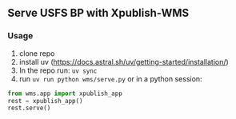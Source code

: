 ## Serve USFS BP with Xpublish-WMS

### Usage

1. clone repo
2. install uv (https://docs.astral.sh/uv/getting-started/installation/)
3. In the repo run: `uv sync`
4. run `uv run python wms/serve.py`
   or in a python session:

```python
from wms.app import xpublish_app
rest = xpublish_app()
rest.serve()
```
